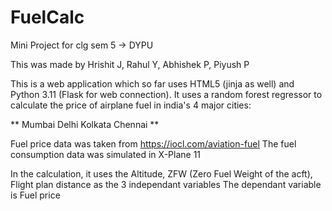 # FuelCalc
Mini Project for clg sem 5 -> DYPU

This was made by Hrishit J, Rahul Y, Abhishek P, Piyush P

This is a web application which so far uses HTML5 (jinja as well) and Python 3.11 (Flask for web connection). It uses a random forest regressor to calculate the price of airplane fuel in india's 4 major cities:

**
Mumbai
Delhi
Kolkata
Chennai
**

Fuel price data was taken from https://iocl.com/aviation-fuel
The fuel consumption data was simulated in X-Plane 11

In the calculation, it uses the Altitude, ZFW (Zero Fuel Weight of the acft), Flight plan distance as the 3 independant variables
The dependant variable is Fuel price
